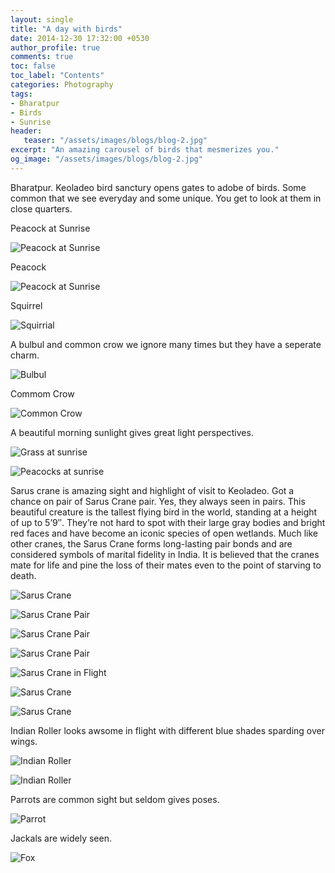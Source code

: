 ```yaml
---
layout: single
title: "A day with birds"
date: 2014-12-30 17:32:00 +0530
author_profile: true
comments: true
toc: false
toc_label: "Contents"
categories: Photography
tags:
- Bharatpur
- Birds
- Sunrise
header:
   teaser: "/assets/images/blogs/blog-2.jpg"
excerpt: "An amazing carousel of birds that mesmerizes you."
og_image: "/assets/images/blogs/blog-2.jpg"
---
```


Bharatpur. Keoladeo bird sanctury opens gates to adobe of birds. Some common that we see everyday and some unique. You get to look at them in close quarters. 

Peacock at Sunrise

![Peacock at Sunrise]({{site.url}}/assets/images/blogs/blog-2.jpg)

Peacock

![Peacock at Sunrise]({{site.url}}/assets/images/blogs/bharatpur/JB1412270702140178.jpg)

Squirrel

![Squirrial]({{site.url}}/assets/images/blogs/blog-1.jpg)

A bulbul and common crow we ignore many times but they have a seperate charm.

![Bulbul]({{site.url}}/assets/images/blogs/blog-3.jpg)

Commom Crow

![Common Crow]({{site.url}}/assets/images/blogs/blog-6.jpg)

A beautiful morning sunlight gives great light perspectives.

![Grass at sunrise]({{site.url}}/assets/images/blogs/blog-4.jpg)

![Peacocks at sunrise]({{site.url}}/assets/images/blogs/blog-5.jpg)

Sarus crane is amazing sight and highlight of visit to Keoladeo. Got a chance on pair of Sarus Crane pair. Yes, they always seen in pairs. This beautiful creature is the tallest flying bird in the world, standing at a height of up to 5’9″. They’re not hard to spot with their large gray bodies and bright red faces and have become an iconic species of open wetlands.
Much like other cranes, the Sarus Crane forms long-lasting pair bonds and are considered symbols of marital fidelity in India. It is believed that the cranes mate for life and pine the loss of their mates even to the point of starving to death. 

![Sarus Crane]({{site.url}}/assets/images/blogs/blog-7.jpg)

![Sarus Crane Pair]({{site.url}}/assets/images/blogs/blog-8.jpg)

![Sarus Crane Pair]({{site.url}}/assets/images/blogs/blog-9.jpg)

![Sarus Crane Pair]({{site.url}}/assets/images/blogs/blog-10.jpg)

![Sarus Crane in Flight]({{site.url}}/assets/images/blogs/blog-11.jpg)

![Sarus Crane]({{site.url}}/assets/images/blogs/blog-12.jpg)

![Sarus Crane]({{site.url}}/assets/images/blogs/blog-13.jpg)

Indian Roller looks awsome in flight with different blue shades sparding over wings. 

![Indian Roller]({{site.url}}/assets/images/blogs/blog-14.jpg)

![Indian Roller]({{site.url}}/assets/images/blogs/blog-16.jpg)

Parrots are common sight but seldom gives poses.

![Parrot]({{site.url}}/assets/images/blogs/blog-15.jpg)

Jackals are widely seen.

![Fox]({{site.url}}/assets/images/blogs/blog-17.jpg)